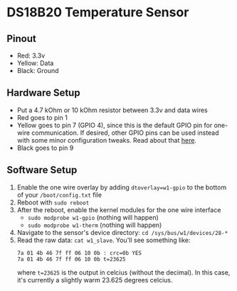 # DS18B20 Temperature Sensor

## Pinout
- Red: 3.3v
- Yellow: Data
- Black: Ground

## Hardware Setup
- Put a 4.7 kOhm or 10 kOhm resistor between 3.3v and data wires
- Red goes to pin 1
- Yellow goes to pin 7 (GPIO 4), since this is the default GPIO pin for one-wire communication. If desired, other GPIO pins can be used instead with some minor configuration tweaks. Read about that [here](https://pinout.xyz/pinout/1_wire#).
- Black goes to pin 9

## Software Setup
1. Enable the one wire overlay by adding `dtoverlay=w1-gpio` to the bottom of your `/boot/config.txt` file
1. Reboot with `sudo reboot`
1. After the reboot, enable the kernel modules for the one wire interface
    - `sudo modprobe w1-gpio` (nothing will happen)
    - `sudo modprobe w1-therm` (nothing will happen)
1. Navigate to the sensor's device directory: `cd /sys/bus/w1/devices/28-*`
1. Read the raw data: `cat w1_slave`. You'll see something like:
    ```
    7a 01 4b 46 7f ff 06 10 0b : crc=0b YES
    7a 01 4b 46 7f ff 06 10 0b t=23625
    ```
    where `t=23625` is the output in celcius (without the decimal). In this case, it's currently a slightly warm 23.625 degrees celcius.
